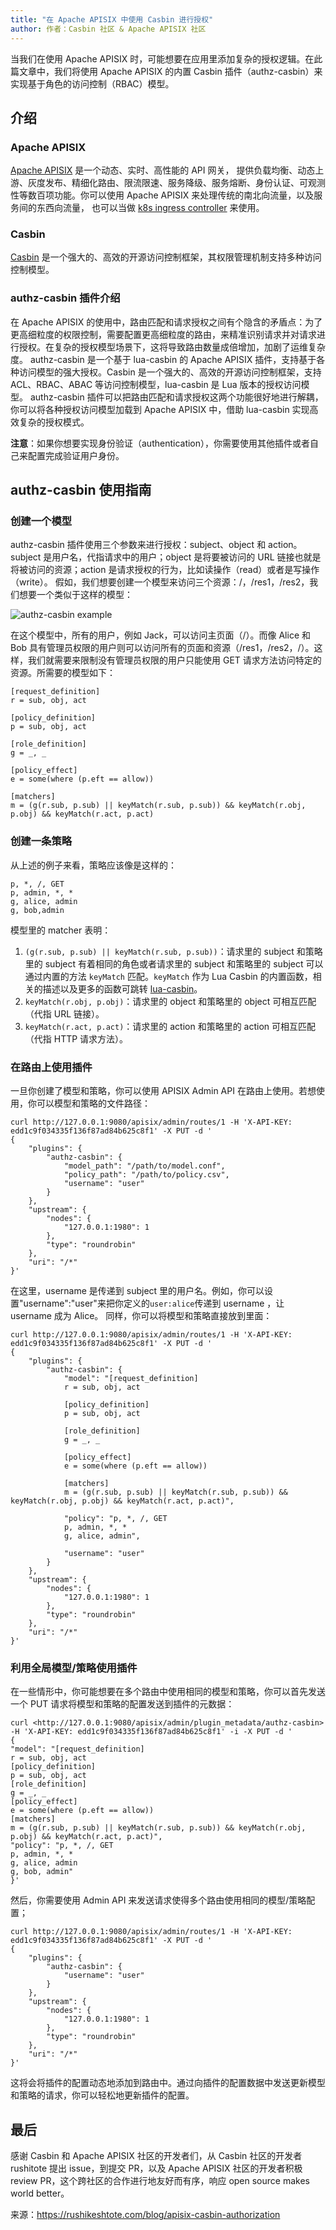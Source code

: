 ```yaml
---
title: "在 Apache APISIX 中使用 Casbin 进行授权"
author: 作者：Casbin 社区 & Apache APISIX 社区
---
```

<!--truncate-->

当我们在使用 Apache APISIX 时，可能想要在应用里添加复杂的授权逻辑。在此篇文章中，我们将使用 Apache APISIX 的内置 Casbin 插件（authz-casbin）来实现基于角色的访问控制（RBAC）模型。

## 介绍

### Apache APISIX

[Apache APISIX](https://github.com/apache/apisix) 是一个动态、实时、高性能的 API 网关， 提供负载均衡、动态上游、灰度发布、精细化路由、限流限速、服务降级、服务熔断、身份认证、可观测性等数百项功能。你可以使用 Apache APISIX 来处理传统的南北向流量，以及服务间的东西向流量， 也可以当做 [k8s ingress controller](https://github.com/apache/apisix-ingress-controller) 来使用。

### Casbin

[Casbin](https://casbin.org/zh-CN/) 是一个强大的、高效的开源访问控制框架，其权限管理机制支持多种访问控制模型。

### authz-casbin 插件介绍

在 Apache APISIX 的使用中，路由匹配和请求授权之间有个隐含的矛盾点：为了更高细粒度的权限控制，需要配置更高细粒度的路由，来精准识别请求并对请求进行授权。在复杂的授权模型场景下，这将导致路由数量成倍增加，加剧了运维复杂度。
authz-casbin 是一个基于 lua-casbin  的 Apache APISIX 插件，支持基于各种访问模型的强大授权。Casbin 是一个强大的、高效的开源访问控制框架，支持 ACL、RBAC、ABAC 等访问控制模型，lua-casbin 是 Lua 版本的授权访问模型。
authz-casbin 插件可以把路由匹配和请求授权这两个功能很好地进行解耦，你可以将各种授权访问模型加载到 Apache APISIX 中，借助 lua-casbin 实现高效复杂的授权模式。

**注意**：如果你想要实现身份验证（authentication），你需要使用其他插件或者自己来配置完成验证用户身份。

## authz-casbin 使用指南

### 创建一个模型

authz-casbin 插件使用三个参数来进行授权：subject、object 和 action。subject 是用户名，代指请求中的用户；object 是将要被访问的 URL 链接也就是将被访问的资源；action 是请求授权的行为，比如读操作（read）或者是写操作（write）。
假如，我们想要创建一个模型来访问三个资源：/，/res1，/res2，我们想要一个类似于这样的模型：

![authz-casbin example](../static/img/blog_img/2021-08-18-1.png)

在这个模型中，所有的用户，例如 Jack，可以访问主页面（/）。而像 Alice 和 Bob 具有管理员权限的用户则可以访问所有的页面和资源（/res1，/res2，/）。这样，我们就需要来限制没有管理员权限的用户只能使用 GET 请求方法访问特定的资源。所需要的模型如下：

```shell
[request_definition]
r = sub, obj, act

[policy_definition]
p = sub, obj, act

[role_definition]
g = _, _

[policy_effect]
e = some(where (p.eft == allow))

[matchers]
m = (g(r.sub, p.sub) || keyMatch(r.sub, p.sub)) && keyMatch(r.obj, p.obj) && keyMatch(r.act, p.act)
```

### 创建一条策略

从上述的例子来看，策略应该像是这样的：

```shell
p, *, /, GET
p, admin, *, *
g, alice, admin
g, bob,admin
```

模型里的 matcher 表明：

1. `(g(r.sub, p.sub) || keyMatch(r.sub, p.sub))`：请求里的 subject 和策略里的 subject 有着相同的角色或者请求里的 subject 和策略里的 subject 可以通过内置的方法 `keyMatch` 匹配。`keyMatch` 作为 Lua Casbin 的内置函数，相关的描述以及更多的函数可跳转 [lua-casbin](https://github.com/casbin/lua-casbin/blob/master/src/util/BuiltInFunctions.lua)。
2. `keyMatch(r.obj, p.obj)`：请求里的 object 和策略里的 object 可相互匹配（代指 URL 链接）。
3. `keyMatch(r.act, p.act)`：请求里的 action 和策略里的 action 可相互匹配（代指 HTTP 请求方法）。

### 在路由上使用插件

一旦你创建了模型和策略，你可以使用 APISIX Admin API 在路由上使用。若想使用，你可以模型和策略的文件路径：

```shell
curl http://127.0.0.1:9080/apisix/admin/routes/1 -H 'X-API-KEY: edd1c9f034335f136f87ad84b625c8f1' -X PUT -d '
{
    "plugins": {
        "authz-casbin": {
            "model_path": "/path/to/model.conf",
            "policy_path": "/path/to/policy.csv",
            "username": "user"
        }
    },
    "upstream": {
        "nodes": {
            "127.0.0.1:1980": 1
        },
        "type": "roundrobin"
    },
    "uri": "/*"
}'
```

在这里，username 是传递到 subject 里的用户名。例如，你可以设置"username":"user"来把你定义的`user:alice`传递到 username ，让 username 成为 Alice。
同样，你可以将模型和策略直接放到里面：

```shell
curl http://127.0.0.1:9080/apisix/admin/routes/1 -H 'X-API-KEY: edd1c9f034335f136f87ad84b625c8f1' -X PUT -d '
{
    "plugins": {
        "authz-casbin": {
            "model": "[request_definition]
            r = sub, obj, act

            [policy_definition]
            p = sub, obj, act

            [role_definition]
            g = _, _

            [policy_effect]
            e = some(where (p.eft == allow))

            [matchers]
            m = (g(r.sub, p.sub) || keyMatch(r.sub, p.sub)) && keyMatch(r.obj, p.obj) && keyMatch(r.act, p.act)",

            "policy": "p, *, /, GET
            p, admin, *, *
            g, alice, admin",

            "username": "user"
        }
    },
    "upstream": {
        "nodes": {
            "127.0.0.1:1980": 1
        },
        "type": "roundrobin"
    },
    "uri": "/*"
}'
```

### 利用全局模型/策略使用插件

在一些情形中，你可能想要在多个路由中使用相同的模型和策略，你可以首先发送一个 PUT 请求将模型和策略的配置发送到插件的元数据：

```shell
curl <http://127.0.0.1:9080/apisix/admin/plugin_metadata/authz-casbin> -H 'X-API-KEY: edd1c9f034335f136f87ad84b625c8f1' -i -X PUT -d '
{
"model": "[request_definition]
r = sub, obj, act
[policy_definition]
p = sub, obj, act
[role_definition]
g = _, _
[policy_effect]
e = some(where (p.eft == allow))
[matchers]
m = (g(r.sub, p.sub) || keyMatch(r.sub, p.sub)) && keyMatch(r.obj, p.obj) && keyMatch(r.act, p.act)",
"policy": "p, *, /, GET
p, admin, *, *
g, alice, admin
g, bob, admin"
}'
```

然后，你需要使用 Admin API 来发送请求使得多个路由使用相同的模型/策略配置；

```shell
curl http://127.0.0.1:9080/apisix/admin/routes/1 -H 'X-API-KEY: edd1c9f034335f136f87ad84b625c8f1' -X PUT -d '
{
    "plugins": {
        "authz-casbin": {
            "username": "user"
        }
    },
    "upstream": {
        "nodes": {
            "127.0.0.1:1980": 1
        },
        "type": "roundrobin"
    },
    "uri": "/*"
}'
```

这将会将插件的配置动态地添加到路由中。通过向插件的配置数据中发送更新模型和策略的请求，你可以轻松地更新插件的配置。

## 最后

感谢 Casbin 和 Apache APISIX 社区的开发者们，从 Casbin 社区的开发者 rushitote 提出 issue，到提交 PR，以及 Apache APISIX 社区的开发者积极 review PR，这个跨社区的合作进行地友好而有序，响应 open source makes world better。

来源：https://rushikeshtote.com/blog/apisix-casbin-authorization
